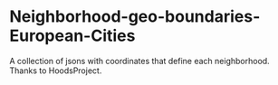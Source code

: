Neighborhood-geo-boundaries-European-Cities
===========================================

A collection of jsons with coordinates that define each neighborhood. Thanks to HoodsProject.
